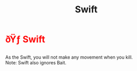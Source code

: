 ﻿---
lang: en-US
title: Swift
prev: Rat
next: Glow
---
# <font color=red>ðŸƒ <b>Swift</b></font> <Badge text="Experimental" type="tip" vertical="middle"/>

As the Swift, you will not make any movement when you kill.<br>
Note: Swift also ignores Bait.